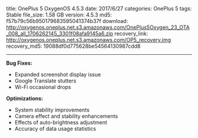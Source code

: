 title: OnePlus 5 OxygenOS 4.5.3
date: 2017/6/27
categories: OnePlus 5
tags: Stable
file_size: 1.58 GB
version: 4.5.3
md5: f57b79c56b950179683595041374b37f
download: http://oxygenos.oneplus.net.s3.amazonaws.com/OnePlus5Oxygen_23_OTA_008_all_1706262145_3301f08afa9145a6.zip
recovery_link: http://oxygenos.oneplus.net.s3.amazonaws.com/OP5_recovery.img
recovery_md5: 19088df0d775628be54564130987cdd8

---
**Bug Fixes:**
* Expanded screenshot display issue
* Google Translate stutters
* Wi-Fi occasional drops

**Optimizations:**
* System stability improvements
* Camera effect and stability enhancements
* Effects of auto-brightness adjustment
* Accuracy of data usage statistics


